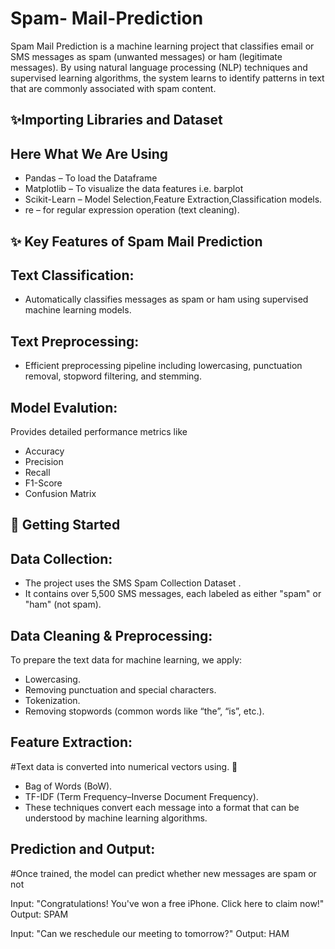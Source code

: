 # Spam- Mail-Prediction  

Spam Mail Prediction is a machine learning project that classifies email or SMS messages as spam (unwanted messages) or ham (legitimate messages). By using natural language processing (NLP) techniques and supervised learning algorithms, the system learns to identify patterns in text that are commonly associated with spam content.




## ✨Importing Libraries and Dataset 

## Here What We Are Using 

- Pandas – To load the Dataframe
- Matplotlib – To visualize the data features i.e. barplot
- Scikit-Learn – Model Selection,Feature Extraction,Classification models.
- re – for regular expression operation (text cleaning).

 ## ✨ Key Features of Spam Mail Prediction 
## Text Classification:

- Automatically classifies messages as spam or ham using supervised machine learning models.

## Text Preprocessing:

- Efficient preprocessing pipeline including lowercasing, punctuation removal, stopword filtering, and stemming.



## Model Evalution:

Provides detailed performance metrics like

- Accuracy
- Precision
- Recall
- F1-Score
- Confusion Matrix
## 🚀 Getting Started
 ## Data Collection:
- The project uses the SMS Spam Collection Dataset .
- It contains over 5,500 SMS messages, each labeled as either "spam" or "ham" (not spam).

## Data Cleaning & Preprocessing:
To prepare the text data for machine learning, we apply:
- Lowercasing.
- Removing punctuation and special characters.
- Tokenization.
- Removing stopwords (common words like “the”, “is”, etc.).

## Feature Extraction:
#Text data is converted into numerical vectors using. 🚀

- Bag of Words (BoW).
- TF-IDF (Term Frequency–Inverse Document Frequency).
- These techniques convert each message into a format that can be understood by machine learning algorithms.

## Prediction and Output:
#Once trained, the model can predict whether new messages are spam or not

Input: "Congratulations! You've won a free iPhone. Click here to claim now!"
Output: SPAM

Input: "Can we reschedule our meeting to tomorrow?"
Output: HAM
